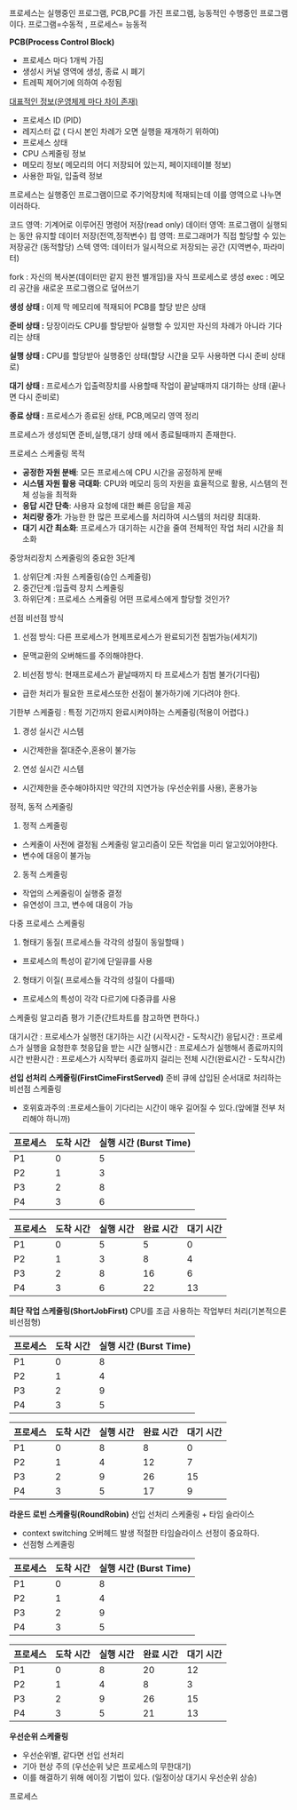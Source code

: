 프로세스는 실행중인 프로그램, PCB,PC를 가진 프로그렘, 능동적인 수행중인 프로그램이다.
프로그램=수동적 , 프로세스= 능동적

**PCB(Process Control Block)**
- 프로세스 마다 1개씩 가짐
- 생성시 커널 영역에 생성, 종료 시 폐기
- 트레픽 제어기에 의하여 수정됨

<u>대표적인 정보(운영체제 마다 차이 존재)</u>
- 프로세스 ID (PID)
- 레지스터 값 ( 다시 본인 차례가 오면 실행을 재개하기 위하여)
- 프로세스 상태
- CPU 스케줄링 정보
- 메모리 정보( 메모리의 어디 저장되어 있는지, 페이지테이블 정보)
- 사용한 파일, 입출력 정보

프로세스는 실행중인 프로그램이므로 주기억장치에 적재되는데
이를 영역으로 나누면 이러하다.

코드     영역: 기계어로 이루어진 명령어 저장(read only)
데이터 영역: 프로그램이 실행되는 동안 유지할 데이터 저장(전역,정적변수)
힙        영역: 프로그래머가 직접 할당할 수 있는 저장공간 (동적할당)
스텍     영역: 데이터가 일시적으로 저장되는 공간 (지역변수, 파라미터)



fork : 자신의 복사본(데이터만 같지 완전 별개임)을 자식 프로세스로 생성
exec : 메모리 공간을 새로운 프로그램으로 덮어쓰기   

**생성 상태 :** 이제 막 메모리에 적재되어 PCB를 할당 받은 상태

**준비 상태 :** 당장이라도 CPU를 할당받아 실행할 수 있지만 자신의 차례가 아니라 기다리는 상태

**실행 상태 :** CPU를 할당받아 실행중인 상태(할당 시간을 모두 사용하면 다시 준비 상태로)

**대기 상태 :** 프로세스가 입출력장치를 사용할때 작업이 끝날때까지 대기하는 상태 (끝나면 다시 준비로)

**종료 상태 :** 프로세스가 종료된 상태, PCB,메모리 영역 정리

프로세스가 생성되면 준비,실행,대기 상태 에서 종료될때까지 존재한다.

프로세스 스케줄링 목적
- **공정한 자원 분배**: 모든 프로세스에 CPU 시간을 공정하게 분배
- **시스템 자원 활용 극대화**: CPU와 메모리 등의 자원을 효율적으로 활용, 시스템의 전체 성능을 최적화
- **응답 시간 단축**: 사용자 요청에 대한 빠른 응답을 제공
- **처리량 증가**: 가능한 한 많은 프로세스를 처리하여 시스템의 처리량 최대화.
- **대기 시간 최소화**: 프로세스가 대기하는 시간을 줄여 전체적인 작업 처리 시간을 최소화

중앙처리장치 스케줄링의 중요한 3단계

1. 상위단계 :자원 스케줄링(승인 스케줄링)
2. 중간단계 :입출력 장치 스케줄링
3. 하위단계 : 프로세스 스케줄링 어떤 프로세스에게 할당할 것인가?

선점 비선점 방식
1. 선점 방식: 다른 프로세스가 현제프로세스가 완료되기전 침범가능(세치기)
- 문맥교환의 오버해드를 주의해야한다.

2. 비선점 방식: 현재프로세스가 끝날때까지 타 프로세스가 침범 불가(기다림)
- 급한 처리가 필요한 프로세스또한 선점이 불가하기에 기다려야 한다.

기한부 스케줄링 : 특정 기간까지 완료시켜야하는 스케줄링(적용이 어렵다.)
1. 경성 실시간 시스템 
- 시간제한을 절대준수,혼용이 불가능

2. 연성 실시간 시스템
- 시간제한을 준수해야하지만 약간의 지연가능 (우선순위를 사용), 혼용가능

정적, 동적 스케줄링
1. 정적 스케줄링
- 스케줄이 사전에 결정됨 스케줄링 알고리즘이 모든 작업을 미리 알고있어야한다.
- 변수에  대응이 불가능

2. 동적 스케줄링
- 작업의 스케줄링이 실행중 결정
- 유연성이 크고, 변수에 대응이 가능

다중 프로세스 스케줄링

1. 형태기 동질( 프로세스들 각각의 성질이 동일할때 )
- 프로세스의 특성이 같기에 단일큐를 사용

2. 형태기 이질( 프로세스들 각각의 성질이 다를때)
- 프로세스의 특성이 각각 다르기에 다중큐를 사용

스케줄링 알고리즘 평가 기준(간트차트를 참고하면 편하다.)

대기시간 : 프로세스가 실행전 대기하는 시간 (시작시간 - 도착시간)
응답시간 : 프로세스가 실행을 요청한후 첫응답을 받는 시간
실행시간 : 프로세스가 실행해서 종료까지의 시간
반환시간 : 프로세스가 시작부터 종료까지 걸리는 전체 시간(완료시간 - 도착시간)

**선입 선처리 스케줄링(FirstCimeFirstServed)**
준비 큐에 삽입된 순서대로 처리하는 비선점 스케줄링
- 호위효과주의 :프로세스들이 기다리는 시간이 매우 길어질 수 있다.(앞에껄 전부 처리해야 하니까)

|프로세스|도착 시간|실행 시간 (Burst Time)|
|---|---|---|
|P1|0|5|
|P2|1|3|
|P3|2|8|
|P4|3|6|


| 프로세스 | 도착 시간 | 실행 시간 | 완료 시간 | 대기 시간 |
| ---- | ----- | ----- | ----- | ----- |
| P1   | 0     | 5     | 5     | 0     |
| P2   | 1     | 3     | 8     | 4     |
| P3   | 2     | 8     | 16    | 6     |
| P4   | 3     | 6     | 22    | 13    |


**최단 작업 스케줄링(ShortJobFirst)**
CPU를 조금 사용하는 작업부터 처리(기본적으론 비선점형)

|프로세스|도착 시간|실행 시간 (Burst Time)|
|---|---|---|
|P1|0|8|
|P2|1|4|
|P3|2|9|
|P4|3|5|

| 프로세스 | 도착 시간 | 실행 시간 | 완료 시간 | 대기 시간 |
| ---- | ----- | ----- | ----- | ----- |
| P1   | 0     | 8     | 8     | 0     |
| P2   | 1     | 4     | 12    | 7     |
| P3   | 2     | 9     | 26    | 15    |
| P4   | 3     | 5     | 17    | 9     |


**라운드 로빈 스케줄링(RoundRobin)**
선입 선처리 스케줄링 + 타임 슬라이스
- context switching 오버헤드 발생 적절한 타임슬라이스 선정이 중요하다.
- 선점형 스케줄링

| 프로세스 | 도착 시간 | 실행 시간 (Burst Time) |
| ---- | ----- | ------------------ |
| P1   | 0     | 8                  |
| P2   | 1     | 4                  |
| P3   | 2     | 9                  |
| P4   | 3     | 5                  |

|프로세스|도착 시간|실행 시간|완료 시간|대기 시간|
|---|---|---|---|---|
|P1|0|8|20|12|
|P2|1|4|8|3|
|P3|2|9|26|15|
|P4|3|5|21|13|




**우선순위 스케줄링**
- 우선순위별, 같다면 선입 선처리 
- 기아 현상 주의 (우선순위 낮은 프로세스의 무한대기)
- 이를 해결하기 위해 에이징 기법이 있다. (일정이상 대기시 우선순위 상승)

프로세스